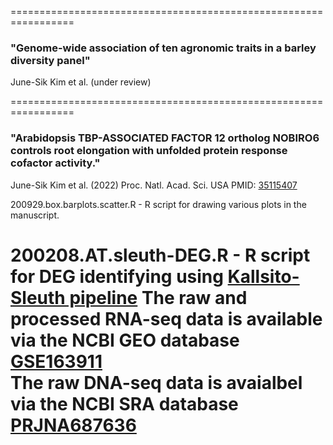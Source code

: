 =================================================================  
### "Genome-wide association of ten agronomic traits in a barley diversity panel"  
June-Sik Kim et al. (under review)  
  
  

=================================================================  
### "Arabidopsis TBP-ASSOCIATED FACTOR 12 ortholog NOBIRO6 controls root elongation with unfolded protein response cofactor activity."
June-Sik Kim et al. (2022) Proc. Natl. Acad. Sci. USA  PMID: [35115407](https://pubmed.ncbi.nlm.nih.gov/35115407/)  
  
200929.box.barplots.scatter.R - R script for drawing various plots in the manuscript. 

200208.AT.sleuth-DEG.R        - R script for DEG identifying using [Kallsito-Sleuth pipeline](https://www.nature.com/articles/nmeth.4324)
The raw and processed RNA-seq data is available via the NCBI GEO database [GSE163911](https://www.ncbi.nlm.nih.gov/geo/query/acc.cgi?acc=GSE163911)  
The raw DNA-seq data is avaialbel via the NCBI SRA database [PRJNA687636](https://www.ncbi.nlm.nih.gov/bioproject/PRJNA687636)  
=================================================================


